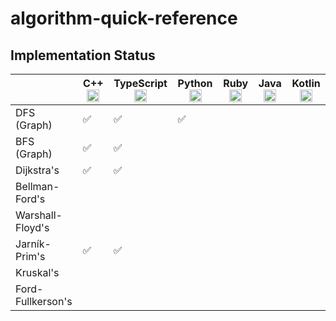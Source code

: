 # algorithm-quick-reference

## Implementation Status


<!-- in your header -->
<link rel="stylesheet" href="https://cdn.jsdelivr.net/gh/devicons/devicon@latest/devicon.min.css">

<!-- in your body -->


||C++ <img height="20" src='https://cdn.jsdelivr.net/gh/devicons/devicon/icons/cplusplus/cplusplus-plain.svg'>|TypeScript <img height="20" src='https://cdn.jsdelivr.net/gh/devicons/devicon/icons/typescript/typescript-plain.svg'>|Python <img height="20" src='https://cdn.jsdelivr.net/gh/devicons/devicon/icons/python/python-plain.svg'>|Ruby <img height="20" src='https://cdn.jsdelivr.net/gh/devicons/devicon/icons/ruby/ruby-plain.svg'>|Java <img height="20" src='https://cdn.jsdelivr.net/gh/devicons/devicon/icons/java/java-plain.svg'>|Kotlin <img height="20" src='https://cdn.jsdelivr.net/gh/devicons/devicon/icons/kotlin/kotlin-plain.svg'>|
|---|---|---|---|---|---|---|
|DFS (Graph)|✅|✅|✅||||
|BFS (Graph)|✅|✅|||||
|Dijkstra's|✅|✅|||||
|Bellman-Ford's|||||||
|Warshall-Floyd's|||||||
|Jarník-Prim's|✅|✅|||||
|Kruskal's|||||||
|Ford-Fullkerson's|||||||